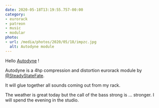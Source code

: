 ```yaml
---
date: 2020-05-18T13:19:55.757-00:00
category:
- eurorack
- patreon
- music
- modular
photo:
- url: /media/photos/2020/05/18/impzc.jpg
  alt: Autodyne module
---
```

Hello [Autodyne](https://web.archive.org/web/20200605073226/http://www.steadystatefate.com/autodyne) !

Autodyne is a 4hp compression and distortion eurorack module by [@SteadyStateFate](https://www.twitter.com/SteadyStateFate). 

It will glue together all sounds coming out from my rack.

The weather is great today but the call of the bass strong is ... stronger. I will spend the evening in the studio.
